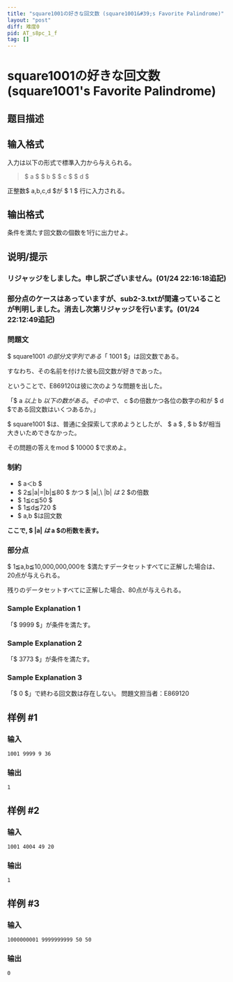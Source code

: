 ```yaml
---
title: "square1001の好きな回文数 (square1001&#39;s Favorite Palindrome)"
layout: "post"
diff: 难度0
pid: AT_s8pc_1_f
tag: []
---
```


# square1001の好きな回文数 (square1001&#39;s Favorite Palindrome)

## 题目描述

[problemUrl]: https://atcoder.jp/contests/s8pc-1/tasks/s8pc_1_f



## 输入格式

入力は以下の形式で標準入力から与えられる。

> $ a $ $ b $ $ c $ $ d $

正整数$ a,b,c,d $が $ 1 $ 行に入力される。

## 输出格式

条件を満たす回文数の個数を1行に出力せよ。

## 说明/提示

### リジャッジをしました。申し訳ございません。(01/24 22:16:18追記)

### 部分点のケースはあっていますが、sub2-3.txtが間違っていることが判明しました。消去し次第リジャッジを行います。(01/24 22:12:49追記)

### 問題文

$ square1001 $の部分文字列である「$ 1001 $」は回文数である。

すなわち、その名前を付けた彼も回文数が好きであった。

ということで、E869120は彼に次のような問題を出した。

「$ a $以上$ b $以下の数がある。 その中で、$ c $の倍数かつ各位の数字の和が $ d $である回文数はいくつあるか。」

$ square1001 $は、普通に全探索して求めようとしたが、 $ a $ , $ b $が相当大きいためできなかった。

その問題の答えをmod $ 10000 $で求めよ。

### 制約

- $ a＜b $
- $ 2≦|a|=|b|≦80 $ かつ $ |a|,\ |b| $は$ 2 $の倍数
- $ 1≦c≦50 $
- $ 1≦d≦720 $
- $ a,b $は回文数

**ここで, $ |a| $は$ a $の桁数を表す。**

### 部分点

$ 1≦a,b≦10,000,000,000を $満たすデータセットすべてに正解した場合は、 20点が与えられる。

残りのデータセットすべてに正解した場合、80点が与えられる。

### Sample Explanation 1

「$ 9999 $」が条件を満たす。

### Sample Explanation 2

「$ 3773 $」が条件を満たす。

### Sample Explanation 3

「$ 0 $」で終わる回文数は存在しない。 問題文担当者：E869120

## 样例 #1

### 输入

```
1001 9999 9 36
```

### 输出

```
1
```

## 样例 #2

### 输入

```
1001 4004 49 20
```

### 输出

```
1
```

## 样例 #3

### 输入

```
1000000001 9999999999 50 50
```

### 输出

```
0
```

